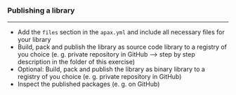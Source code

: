 ### Publishing a library
---
- Add the `files` section in the `apax.yml` and include all necessary files for your library
- Build, pack and publish the library as source code library to a registry of you choice (e. g. private repository in GitHub --> step by step description in the folder of this exercise)
- Optional: Build, pack and publish the library as binary library to a registry of you choice (e. g. private repository in GitHub)
- Inspect the published packages (e. g. on GitHub)